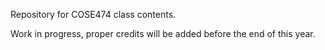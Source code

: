 Repository for COSE474 class contents.

Work in progress, proper credits will be added before the end of this year.
